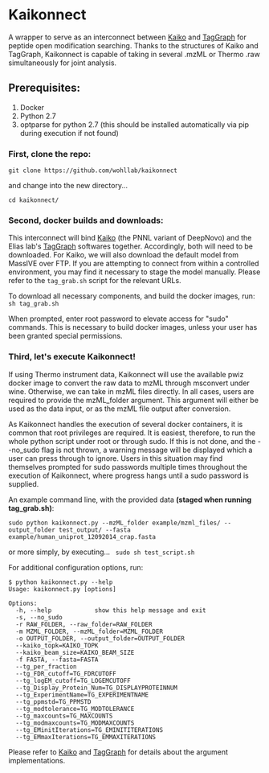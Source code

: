 # Kaikonnect
A wrapper to serve as an interconnect between [Kaiko](https://github.com/PNNL-Comp-Mass-Spec/Kaiko) and [TagGraph](https://sourceforge.net/projects/taggraph/) for peptide open modification searching.
Thanks to the structures of Kaiko and TagGraph, Kaikonnect is capable of taking in several .mzML or Thermo .raw simultaneously for joint analysis.

## Prerequisites:
1. Docker
2. Python 2.7
3. optparse for python 2.7 (this should be installed automatically via pip during execution if not found)

### First, clone the repo:
``` git clone https://github.com/wohllab/kaikonnect ```

and change into the new directory...

``` cd kaikonnect/ ```

### Second, docker builds and downloads:
This interconnect will bind [Kaiko](https://github.com/PNNL-Comp-Mass-Spec/Kaiko) (the PNNL variant of DeepNovo) and the Elias lab's [TagGraph](https://sourceforge.net/projects/taggraph/) softwares together.
Accordingly, both will need to be downloaded.  For Kaiko, we will also download the default model from MassIVE over FTP.  If you are attempting to connect from within a controlled environment, you may find it necessary to stage the model manually.  Please refer to the ``` tag_grab.sh ``` script for the relevant URLs.

To download all necessary components, and build the docker images, run:
``` sh tag_grab.sh ```

When prompted, enter root password to elevate access for "sudo" commands.  This is necessary to build docker images, unless your user has been granted special permissions.

### Third, let's execute Kaikonnect!
If using Thermo instrument data, Kaikonnect will use the available pwiz docker image to convert the raw data to mzML through msconvert under wine.  Otherwise, we can take in mzML files directly.  In all cases, users are required to provide the mzML_folder argument.  This argument will either be used as the data input, or as the mzML file output after conversion.

As Kaikonnect handles the execution of several docker containers, it is common that root privileges are required.
It is easiest, therefore, to run the whole python script under root or through sudo.  If this is not done, and the --no_sudo flag is not thrown, a warning message will be displayed which a user can press <enter> through to ignore.  Users in this situation may find themselves prompted for sudo passwords multiple times throughout the execution of Kaikonnect, where progress hangs until a sudo password is supplied.

An example command line, with the provided data **(staged when running tag_grab.sh)**:

``` sudo python kaikonnect.py --mzML_folder example/mzml_files/ --output_folder test_output/ --fasta example/human_uniprot_12092014_crap.fasta ```

or more simply, by executing...
``` sudo sh test_script.sh```

For additional configuration options, run:
```
$ python kaikonnect.py --help
Usage: kaikonnect.py [options]

Options:
  -h, --help            show this help message and exit
  -s, --no_sudo
  -r RAW_FOLDER, --raw_folder=RAW_FOLDER
  -m MZML_FOLDER, --mzML_folder=MZML_FOLDER
  -o OUTPUT_FOLDER, --output_folder=OUTPUT_FOLDER
  --kaiko_topk=KAIKO_TOPK
  --kaiko_beam_size=KAIKO_BEAM_SIZE
  -f FASTA, --fasta=FASTA
  --tg_per_fraction
  --tg_FDR_cutoff=TG_FDRCUTOFF
  --tg_logEM_cutoff=TG_LOGEMCUTOFF
  --tg_Display_Protein_Num=TG_DISPLAYPROTEINNUM
  --tg_ExperimentName=TG_EXPERIMENTNAME
  --tg_ppmstd=TG_PPMSTD
  --tg_modtolerance=TG_MODTOLERANCE
  --tg_maxcounts=TG_MAXCOUNTS
  --tg_modmaxcounts=TG_MODMAXCOUNTS
  --tg_EMinitIterations=TG_EMINITITERATIONS
  --tg_EMmaxIterations=TG_EMMAXITERATIONS
 ```
 Please refer to [Kaiko](https://github.com/PNNL-Comp-Mass-Spec/Kaiko) and [TagGraph](https://sourceforge.net/projects/taggraph/) for details about the argument implementations.
